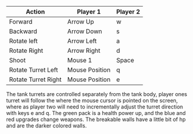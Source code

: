 |  Action       | Player 1               | Player 2 |
|---------------|------------------------|----------|
|  Forward      |     Arrow Up           |    w     |
|  Backward     |     Arrow Down         |    s     |
|  Rotate left  |     Arrow Left         |    a     |
|  Rotate Right |     Arrow Right        |    d     |
|  Shoot        |     Mouse 1            |  Space   |
|  Rotate Turret Left |  Mouse Position  |    q     |
|  Rotate Turret Right | Mouse Position  |    e     |

The tank turrets are controlled separately from the tank body, player ones turret will follow the where the mouse cursor is pointed on the screen, where as player two will need to incrementally adjust the turret direction with keys e and q. The green pack is a health power up, and the blue and red upgrades change weapons. The breakable walls have a little bit of hp and are the darker colored walls.